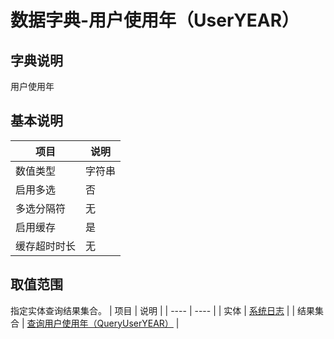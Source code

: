 # 数据字典-用户使用年（UserYEAR）
## 字典说明
用户使用年

## 基本说明
| 项目 | 说明 |
| ---- | ---- |
| 数值类型 | 字符串 |
| 启用多选 | 否 |
| 多选分隔符 | 无 |
| 启用缓存 | 是 |
| 缓存超时时长 | 无 |

## 取值范围
指定实体查询结果集合。
| 项目 | 说明 |
| ---- | ---- |
| 实体 | [系统日志](../module/zentao/Action) |
| 结果集合 | [查询用户使用年（QueryUserYEAR）](../module/zentao/Action/#数据集合-查询用户使用年（QueryUserYEAR）) |

